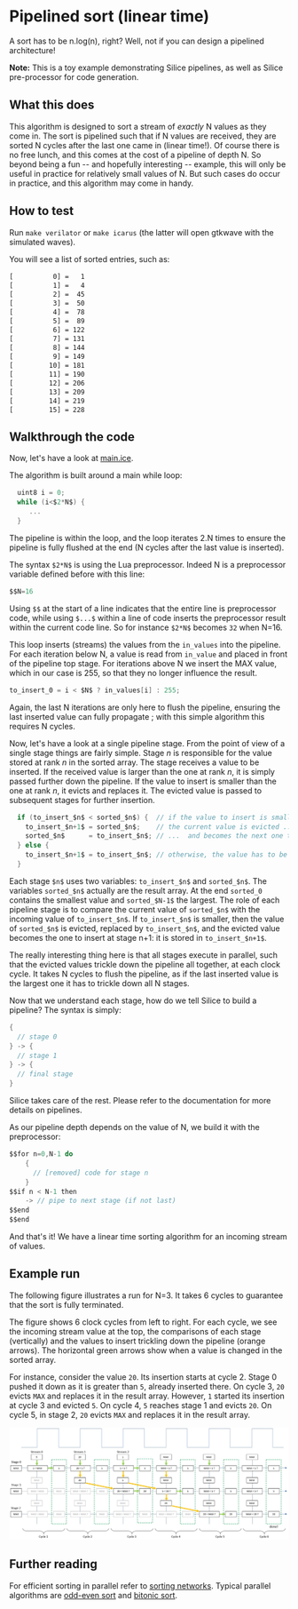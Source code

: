 # Pipelined sort (linear time)

A sort has to be n.log(n), right? Well, not if you can design a pipelined architecture!

**Note:** This is a toy example demonstrating Silice pipelines, as well as Silice pre-processor for code generation.

## What this does

This algorithm is designed to sort a stream of *exactly* N values as they come in. The sort is pipelined such that
if N values are received, they are sorted N cycles after the last one came in (linear time!). 
Of course there is no free lunch, and this comes at the cost of a pipeline of depth N. 
So beyond being a fun -- and hopefully interesting -- example, this will only be useful in practice for 
relatively small values of N. But such cases do occur in practice, and this algorithm may come in handy.

## How to test

Run `make verilator` or `make icarus` (the latter will open gtkwave with the simulated waves).

You will see a list of sorted entries, such as:

```
[          0] =   1
[          1] =   4
[          2] =  45
[          3] =  50
[          4] =  78
[          5] =  89
[          6] = 122
[          7] = 131
[          8] = 144
[          9] = 149
[         10] = 181
[         11] = 190
[         12] = 206
[         13] = 209
[         14] = 219
[         15] = 228
```

## Walkthrough the code

Now, let's have a look at [main.ice](main.ice).

The algorithm is built around a main while loop:
```c
  uint8 i = 0;
  while (i<$2*N$) {
     ...
  }
```
The pipeline is within the loop, and the loop iterates 2.N times to ensure the pipeline is fully flushed at the end (N cycles
after the last value is inserted).

The syntax `$2*N$` is using the Lua preprocessor. Indeed N is a preprocessor variable defined before with this line:
```c
$$N=16
```
Using `$$` at the start of a line indicates that the entire line is preprocessor code, while using `$...$` within a line of 
code inserts the preprocessor result within the current code line. So for instance `$2*N$` becomes `32` when N=16.

This loop inserts (streams) the values from the `in_values` into the pipeline. For each iteration
below N, a value is read from `in_value` and placed in front of the pipeline top stage. For iterations
above N we insert the MAX value, which in our case is 255, so that they no longer influence the result.

```c
to_insert_0 = i < $N$ ? in_values[i] : 255;
```

Again, the last N iterations are only here to flush the pipeline, ensuring the last inserted value
can fully propagate ; with this simple algorithm this requires N cycles.

Now, let's have a look at a single pipeline stage. From the point of view of a single stage things are fairly simple. 
Stage $n$ is responsible for the value stored at rank $n$ in the sorted array. The stage receives a value to be inserted. 
If the received value is larger than the one at rank $n$, it is simply passed further down the pipeline. 
If the value to insert is smaller than the one at rank $n$, it evicts and replaces it. 
The evicted value is passed to subsequent stages for further insertion.   

```c
  if (to_insert_$n$ < sorted_$n$) {  // if the value to insert is smaller, we insert here
    to_insert_$n+1$ = sorted_$n$;    // the current value is evicted ...
    sorted_$n$      = to_insert_$n$; // ...  and becomes the next one to insert
  } else {
    to_insert_$n+1$ = to_insert_$n$; // otherwise, the value has to be inserted further
  }
```

Each stage `$n$` uses two variables: `to_insert_$n$` and `sorted_$n$`.
The variables `sorted_$n$` actually are the result array. At the end `sorted_0` contains the smallest value and
`sorted_$N-1$` the largest. The role of each pipeline stage is to compare the current value of `sorted_$n$`
with the incoming value of `to_insert_$n$`. If `to_insert_$n$` is smaller, then the value of `sorted_$n$` is evicted,
replaced by `to_insert_$n$`, and the evicted value becomes the one to insert at stage n+1: it is stored
in `to_insert_$n+1$`.

The really interesting thing here is that all stages execute in parallel, such that the evicted values trickle down
the pipeline all together, at each clock cycle. It takes N cycles to flush the pipeline, as if the last inserted
value is the largest one it has to trickle down all N stages.

Now that we understand each stage, how do we tell Silice to build a pipeline? The syntax is simply:
```c
{
  // stage 0
} -> {
  // stage 1
} -> {
  // final stage
}
```
Silice takes care of the rest. Please refer to the documentation for more details on pipelines.

As our pipeline depth depends on the value of N, we build it with the preprocessor:
```c
$$for n=0,N-1 do
    {
      // [removed] code for stage n
    }
$$if n < N-1 then
    -> // pipe to next stage (if not last)
$$end    
$$end
```

And that's it! We have a linear time sorting algorithm for an incoming stream of values.

## Example run

The following figure illustrates a run for N=3. It takes 6 cycles to guarantee that the sort is fully terminated. 

The figure shows 6 clock cycles from left to right. For each cycle, we see the incoming stream value at the top, the comparisons of each stage (vertically) and the values to insert trickling down the pipeline (orange arrows). The horizontal green arrows show when a value is changed in the sorted array.

For instance, consider the value `20`. Its insertion starts at cycle 2. Stage 0 pushed it down as it is greater than `5`, already inserted there. On cycle 3, `20` evicts `MAX` and replaces it in the result array. However, `1` started its insertion at cycle 3 and evicted `5`. On cycle 4, `5` reaches stage 1 and evicts `20`. On cycle 5, in stage 2, `20` evicts `MAX` and replaces it in the result array.

![pipeline sort](pipeline_sort.jpg)

## Further reading

For efficient sorting in parallel refer to [sorting networks](https://en.wikipedia.org/wiki/Sorting_network). 
Typical parallel algorithms are [odd-even sort](https://en.wikipedia.org/wiki/Odd%E2%80%93even_sort) and [bitonic sort](https://en.wikipedia.org/wiki/Bitonic_sorter). 
